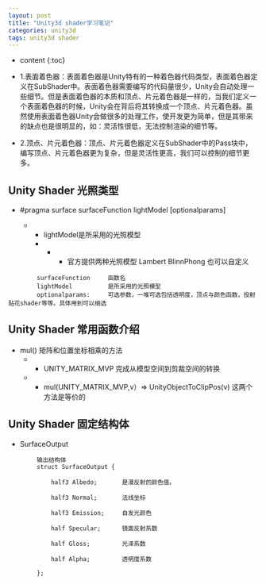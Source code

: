```yaml
---
layout: post
title: "Unity3d shader学习笔记"
categories: unity3d
tags: unity3d shader 
---
```


* content
{:toc}

* 1.表面着色器：表面着色器是Unity特有的一种着色器代码类型，表面着色器定义在SubShader中。表面着色器需要编写的代码量很少，Unity会自动处理一些细节。但是表面着色器的本质和顶点、片元着色器是一样的，当我们定义一个表面着色器的时候，Unity会在背后将其转换成一个顶点、片元着色器。虽然使用表面着色器Unity会做很多的处理工作，使开发更为简单，但是其带来的缺点也是很明显的，如：灵活性很低，无法控制渲染的细节等。

* 2.顶点、片元着色器：顶点、片元着色器定义在SubShader中的Pass块中，编写顶点、片元着色器更为复杂，但是灵活性更高，我们可以控制的细节更多。

## Unity Shader 光照类型

- #pragma surface surfaceFunction lightModel [optionalparams]

  - - lightModel是所采用的光照模型
    - - - 官方提供两种光照模型 Lambert BlinnPhong 也可以自定义

```
        surfaceFunction     函数名
        lightModel          是所采用的光照模型
        optionalparams:     可选参数，一堆可选包括透明度，顶点与颜色函数，投射贴花shader等等。具体用到可以细选
```

## Unity Shader 常用函数介绍

* mul()  矩阵和位置坐标相乘的方法
  - - UNITY_MATRIX_MVP 完成从模型空间到剪裁空间的转换
  - - mul(UNITY_MATRIX_MVP,v）=> UnityObjectToClipPos(v) 这两个方法是等价的

## Unity Shader 固定结构体

* SurfaceOutput
  
```
        输出结构体
        struct SurfaceOutput {
        
            half3 Albedo;       是漫反射的颜色值。
            
            half3 Normal;       法线坐标
            
            half3 Emission;     自发光颜色
            
            half Specular;      镜面反射系数
            
            half Gloss;         光泽系数
            
            half Alpha;         透明度系数
        
        };
```

